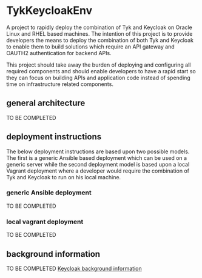 # TykKeycloakEnv
A project to rapidly deploy the combination of Tyk and Keycloak on Oracle Linux and RHEL based machines. The intention of this project is to provide developers the means to deploy the combination of both Tyk and Keycloak to enable them to build solutions which require an API gateway and OAUTH2 authentication for backend APIs.

This project should take away the burden of deploying and configuring all required components and should enable developers to have a rapid start so they can focus on building APIs and application code instead of spending time on infrastructure related components.

## general architecture
TO BE COMPLETED

## deployment instructions
The below deployment instructions are based upon two possible models. The first is a generic Ansible based deployment which can be used on a generic server while the second deployment model is based upon a local Vagrant deployment where a developer would require the combination of Tyk and Keycloak to run on his local machine.

### generic Ansible deployment
TO BE COMPLETED

### local vagrant deployment
TO BE COMPLETED

## background information
TO BE COMPLETED
[Keycloak background information](./doc/background/keycloak.md)

